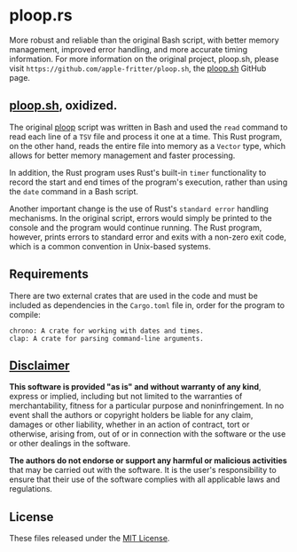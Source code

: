 # ploop.rs
More robust and reliable than the original Bash script, with better memory management, improved error handling, and more accurate timing information.
For more information on the original project, ploop.sh, please visit `https://github.com/apple-fritter/ploop.sh`, the [ploop.sh](https://github.com/apple-fritter/ploop.sh) GitHub page.

## [ploop.sh](https://github.com/apple-fritter/ploop.sh), oxidized.

The original [ploop](https://github.com/apple-fritter/ploop.sh) script was written in Bash and used the `read` command to read each line of a `TSV` file and process it one at a time. This Rust program, on the other hand, reads the entire file into memory as a `Vector` type, which allows for better memory management and faster processing.

In addition, the Rust program uses Rust's built-in `timer` functionality to record the start and end times of the program's execution, rather than using the `date` command in a Bash script.

Another important change is the use of Rust's `standard error` handling mechanisms. In the original script, errors would simply be printed to the console and the program would continue running. The Rust program, however, prints errors to standard error and exits with a non-zero exit code, which is a common convention in Unix-based systems.

## Requirements
There are two external crates that are used in the code and must be included as dependencies in the `Cargo.toml` file in, order for the program to compile:

```
chrono: A crate for working with dates and times.
clap: A crate for parsing command-line arguments.
```

## [Disclaimer](DISCLAIMER)
**This software is provided "as is" and without warranty of any kind**, express or implied, including but not limited to the warranties of merchantability, fitness for a particular purpose and noninfringement. In no event shall the authors or copyright holders be liable for any claim, damages or other liability, whether in an action of contract, tort or otherwise, arising from, out of or in connection with the software or the use or other dealings in the software.

**The authors do not endorse or support any harmful or malicious activities** that may be carried out with the software. It is the user's responsibility to ensure that their use of the software complies with all applicable laws and regulations.

## License

These files released under the [MIT License](LICENSE).
